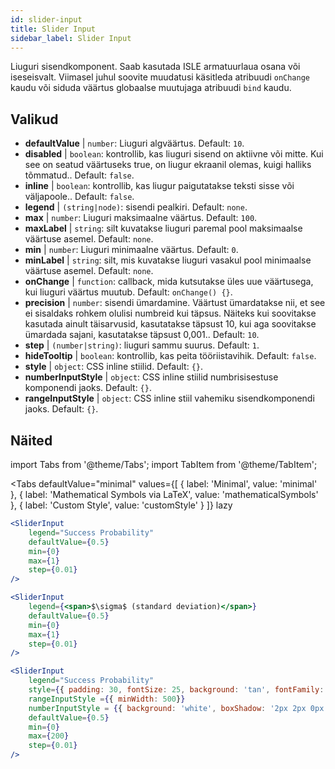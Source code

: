 ```yaml
---
id: slider-input
title: Slider Input
sidebar_label: Slider Input
---
```


Liuguri sisendkomponent. Saab kasutada ISLE armatuurlaua osana või iseseisvalt. Viimasel juhul soovite muudatusi käsitleda atribuudi `onChange` kaudu või siduda väärtus globaalse muutujaga atribuudi `bind` kaudu.

## Valikud

* __defaultValue__ | `number`: Liuguri algväärtus. Default: `10`.
* __disabled__ | `boolean`: kontrollib, kas liuguri sisend on aktiivne või mitte. Kui see on seatud väärtuseks true, on liugur ekraanil olemas, kuigi halliks tõmmatud.. Default: `false`.
* __inline__ | `boolean`: kontrollib, kas liugur paigutatakse teksti sisse või väljapoole.. Default: `false`.
* __legend__ | `(string|node)`: sisendi pealkiri. Default: `none`.
* __max__ | `number`: Liuguri maksimaalne väärtus. Default: `100`.
* __maxLabel__ | `string`: silt kuvatakse liuguri paremal pool maksimaalse väärtuse asemel. Default: `none`.
* __min__ | `number`: Liuguri minimaalne väärtus. Default: `0`.
* __minLabel__ | `string`: silt, mis kuvatakse liuguri vasakul pool minimaalse väärtuse asemel. Default: `none`.
* __onChange__ | `function`: callback, mida kutsutakse üles uue väärtusega, kui liuguri väärtus muutub. Default: `onChange() {}`.
* __precision__ | `number`: sisendi ümardamine. Väärtust ümardatakse nii, et see ei sisaldaks rohkem olulisi numbreid kui täpsus. Näiteks kui soovitakse kasutada ainult täisarvusid, kasutatakse täpsust 10, kui aga soovitakse ümardada sajani, kasutatakse täpsust 0,001.. Default: `10`.
* __step__ | `(number|string)`: liuguri sammu suurus. Default: `1`.
* __hideTooltip__ | `boolean`: kontrollib, kas peita tööriistavihik. Default: `false`.
* __style__ | `object`: CSS inline stiilid. Default: `{}`.
* __numberInputStyle__ | `object`: CSS inline stiilid numbrisisestuse komponendi jaoks. Default: `{}`.
* __rangeInputStyle__ | `object`: CSS inline stiil vahemiku sisendkomponendi jaoks. Default: `{}`.


## Näited

import Tabs from '@theme/Tabs';
import TabItem from '@theme/TabItem';

<Tabs
    defaultValue="minimal"
    values={[
        { label: 'Minimal', value: 'minimal' },
        { label: 'Mathematical Symbols via LaTeX', value: 'mathematicalSymbols' },
        { label: 'Custom Style', value: 'customStyle' }
    ]}
    lazy
>

<TabItem value="minimal">

```jsx live
<SliderInput
    legend="Success Probability"
    defaultValue={0.5}
    min={0}
    max={1}
    step={0.01}
/>
```

</TabItem>

<TabItem value="mathematicalSymbols">

```jsx live
<SliderInput
    legend={<span>$\sigma$ (standard deviation)</span>}
    defaultValue={0.5}
    min={0}
    max={1}
    step={0.01}
/>
```

</TabItem>

<TabItem value="customStyle">

```jsx live
<SliderInput
    legend="Success Probability"
    style={{ padding: 30, fontSize: 25, background: 'tan', fontFamily: 'Georgia'}}
    rangeInputStyle ={{ minWidth: 500}}
    numberInputStyle = {{ background: 'white', boxShadow: '2px 2px 0px black'}}
    defaultValue={0.5}
    min={0}
    max={200}
    step={0.01}
/>
```

</TabItem>

</Tabs>
